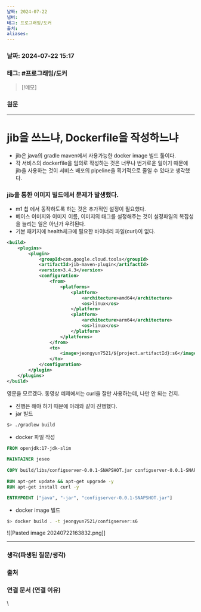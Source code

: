 ```yaml
---
날짜: 2024-07-22
넘버: 
태그: 프로그래밍/도커
출처: 
aliases:
---
```

### 날짜:  2024-07-22 15:17

### 태그: #프로그래밍/도커 

>[!메모]
>

### 원문
---
# jib을 쓰느냐, Dockerfile을 작성하느냐

- jib은 java의 gradle maven에서 사용가능한 docker image 빌드 툴이다.
- 각 서비스의 dockerfile을 임의로 작성하는 것은 너무나 번거로운 일이기 때문에 jib을 사용하는 것이 서비스 배포의 pipeline을 획기적으로 줄일 수 있다고 생각했다.
### jib을 통한 이미지 빌드에서 문제가 발생했다. 
- m1 칩 에서 동작하도록 하는 것은 추가적인 설정이 필요했다.
- 베이스 이미지와 이미지 이름, 이미지의 태그를 설정해주는 것이 설정파일의 복잡성을 늘리는 일은 아닌가 우려된다.
- 기본 패키지에 health체크에 필요한 바이너리 파일(curl)이 없다.

```xml
<build>
	<plugins>
		<plugin>
			<groupId>com.google.cloud.tools</groupId>
			<artifactId>jib-maven-plugin</artifactId>
			<version>3.4.3</version>
			<configuration>
				<from>
					<platforms>
						<platform>
							<architecture>amd64</architecture>
							<os>linux</os>
						</platform>
						<platform>
							<architecture>arm64</architecture>
							<os>linux</os>
						</platform>
					</platforms>
				</from>
				<to>
					<image>jeongyun7521/${project.artifactId}:s6</image>
				</to>
			</configuration>
		</plugin>
	</plugins>
</build>
```

영문을 모르겠다.
동영상 예제에서는 curl을 잘만 사용하는데, 나만 안 되는 건지.
- 진행은 해야 하기 때문에 아래와 같이 진행했다.
- jar 빌드
```sh
$> ./gradlew build
```
- docker 파일 작성
```dockerfile
FROM openjdk:17-jdk-slim  
  
MAINTAINER jeseo  
  
COPY build/libs/configserver-0.0.1-SNAPSHOT.jar configserver-0.0.1-SNAPSHOT.jar  
  
RUN apt-get update && apt-get upgrade -y  
RUN apt-get install curl -y  
  
ENTRYPOINT ["java", "-jar", "configserver-0.0.1-SNAPSHOT.jar"]
```
- docker image 빌드
```sh
$> docker build . -t jeongyun7521/configserver:s6
```
![[Pasted image 20240722163832.png]]

---
### 생각(파생된 질문/생각)

### 출처

### 연결 문서 (연결 이유)
\